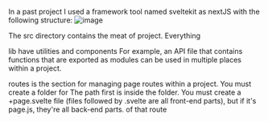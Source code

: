 In a past project I used a framework tool named sveltekit as nextJS with the following structure:
![image](https://github.com/Chayaninbuasala/Neversitup-Test/assets/35944541/65a617d4-0372-4648-b103-b386804353eb)

The src directory contains the meat of project. Everything

lib  have utilities and components For example, an API file that contains functions that are exported as modules can be used in multiple places within a project.

routes is the section for managing page routes within a project. You must create a folder for The path first is inside the folder. You must create a +page.svelte file (files followed by .svelte are all front-end parts), but if it's page.js, they're all back-end parts. of that route
